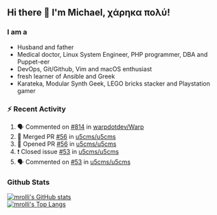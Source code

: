 ## Hi there 👋 I'm Michael, χάρηκα πολύ!

<!--
**mrolli/mrolli** is a ✨ _special_ ✨ repository because its `README.md` (this file) appears on your GitHub profile.

Here are some ideas to get you started:

- 🔭 I’m currently working on ...
- 🌱 I’m currently learning ...
- 👯 I’m looking to collaborate on ...
- 🤔 I’m looking for help with ...
- 💬 Ask me about ...
- 📫 How to reach me: ...
- 😄 Pronouns: ...
- ⚡ Fun fact: ...
-->

### I am a
- Husband and father
- Medical doctor, Linux System Engineer, PHP programmer, DBA and Puppet-eer
- DevOps, Git/Github, Vim and macOS enthusiast
- fresh learner of Ansible and Greek
- Karateka, Modular Synth Geek, LEGO bricks stacker and Playstation gamer 

### :zap: Recent Activity

<!--START_SECTION:activity-->
1. 🗣 Commented on [#814](https://github.com/warpdotdev/Warp/issues/814) in [warpdotdev/Warp](https://github.com/warpdotdev/Warp)
2. 🎉 Merged PR [#56](https://github.com/u5cms/u5cms/pull/56) in [u5cms/u5cms](https://github.com/u5cms/u5cms)
3. 💪 Opened PR [#56](https://github.com/u5cms/u5cms/pull/56) in [u5cms/u5cms](https://github.com/u5cms/u5cms)
4. ❗️ Closed issue [#53](https://github.com/u5cms/u5cms/issues/53) in [u5cms/u5cms](https://github.com/u5cms/u5cms)
5. 🗣 Commented on [#53](https://github.com/u5cms/u5cms/issues/53) in [u5cms/u5cms](https://github.com/u5cms/u5cms)
<!--END_SECTION:activity-->

### Github Stats
[![mrolli's GitHub stats](https://github-readme-stats.vercel.app/api?username=mrolli&count_private=true&show_icons=true&theme=onedark)](https://github.com/anuraghazra/github-readme-stats)  
[![mrolli's Top Langs](https://github-readme-stats.vercel.app/api/top-langs/?username=mrolli&count_private=true&theme=onedark&hide=c%2B%2B,c,html,cmake,makefile&layout=compact)](https://github.com/anuraghazra/github-readme-stats)
